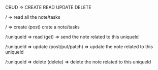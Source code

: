 CRUD => CREATE READ UPDATE DELETE

/ => read all the note/tasks

/ => create (post) crate a note/tasks

/:uniqueId => read (get) => send the note related to this uniqueId

/:uniqueId => update (post/put/patch) => update the note related to this uniqueId

/:uniqueId => delete (delete) => delete the note related to this uniqueId
